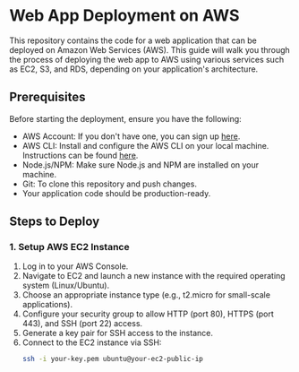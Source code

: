 # Web App Deployment on AWS

This repository contains the code for a web application that can be deployed on Amazon Web Services (AWS). This guide will walk you through the process of deploying the web app to AWS using various services such as EC2, S3, and RDS, depending on your application's architecture.

## Prerequisites

Before starting the deployment, ensure you have the following:

- AWS Account: If you don't have one, you can sign up [here](https://aws.amazon.com/).
- AWS CLI: Install and configure the AWS CLI on your local machine. Instructions can be found [here](https://docs.aws.amazon.com/cli/latest/userguide/install-cliv2.html).
- Node.js/NPM: Make sure Node.js and NPM are installed on your machine.
- Git: To clone this repository and push changes.
- Your application code should be production-ready.

## Steps to Deploy

### 1. Setup AWS EC2 Instance

1. Log in to your AWS Console.
2. Navigate to EC2 and launch a new instance with the required operating system (Linux/Ubuntu).
3. Choose an appropriate instance type (e.g., t2.micro for small-scale applications).
4. Configure your security group to allow HTTP (port 80), HTTPS (port 443), and SSH (port 22) access.
5. Generate a key pair for SSH access to the instance.
6. Connect to the EC2 instance via SSH:
   ```bash
   ssh -i your-key.pem ubuntu@your-ec2-public-ip
